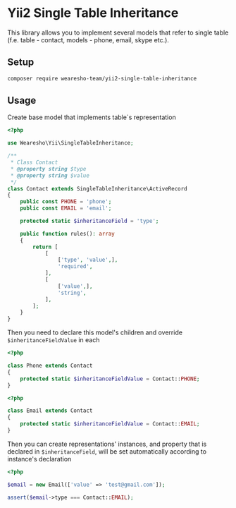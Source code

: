 # Yii2 Single Table Inheritance

This library allows you to implement several models that refer to single table
(f.e. table - contact, models - phone, email, skype etc.).

## Setup

```bash
composer require wearesho-team/yii2-single-table-inheritance
```
 
## Usage

Create base model that implements table`s representation

```php
<?php

use Wearesho\Yii\SingleTableInheritance;

/**
 * Class Contact
 * @property string $type
 * @property string $value
 */
class Contact extends SingleTableInheritance\ActiveRecord
{
    public const PHONE = 'phone';
    public const EMAIL = 'email';

    protected static $inheritanceField = 'type';

    public function rules(): array
    {
        return [
            [
                ['type', 'value',],
                'required',
            ],
            [
                ['value',],
                'string',
            ],
        ];
    }
}

```

Then you need to declare this model's children and override `$inheritanceFieldValue` in each

```php
<?php

class Phone extends Contact
{
    protected static $inheritanceFieldValue = Contact::PHONE;
}
```

```php
<?php

class Email extends Contact
{
    protected static $inheritanceFieldValue = Contact::EMAIL;
}
```

Then you can create representations' instances, and property that is declared in `$inheritanceField`,
will be set automatically according to instance's declaration

```php
<?php

$email = new Email(['value' => 'test@gmail.com']);

assert($email->type === Contact::EMAIL);

``` 
